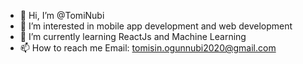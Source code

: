 - 👋 Hi, I’m @TomiNubi
- 👀 I’m interested in mobile app development and web development
- 🌱 I’m currently learning ReactJs and Machine Learning
- 📫 How to reach me Email: tomisin.ogunnubi2020@gmail.com

<!---
TomiNubi/TomiNubi is a ✨ special ✨ repository because its `README.md` (this file) appears on your GitHub profile.
You can click the Preview link to take a look at your changes.
--->
